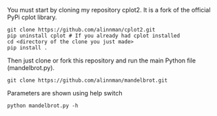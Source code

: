 You must start by cloning my repository cplot2. It is a fork of the official PyPi cplot library. 

    git clone https://github.com/alinnman/cplot2.git
    pip uninstall cplot # If you already had cplot installed
    cd <directory of the clone you just made>
    pip install . 

Then just clone or fork this repository and run the main Python file (mandelbrot.py). 

    git clone https://github.com/alinnman/mandelbrot.git

Parameters are shown using help switch

    python mandelbrot.py -h


